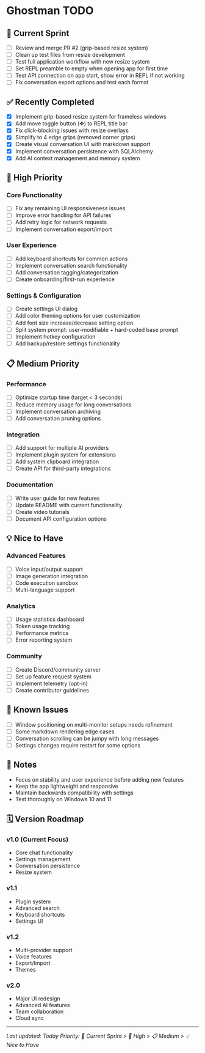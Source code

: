 # Ghostman TODO

## 🚀 Current Sprint
- [ ] Review and merge PR #2 (grip-based resize system)
- [ ] Clean up test files from resize development
- [ ] Test full application workflow with new resize system
- [ ] Set REPL preamble to empty when opening app for first time
- [ ] Test API connection on app start, show error in REPL if not working
- [ ] Fix conversation export options and test each format

## ✅ Recently Completed
- [x] Implement grip-based resize system for frameless windows
- [x] Add move toggle button (✥) to REPL title bar
- [x] Fix click-blocking issues with resize overlays
- [x] Simplify to 4 edge grips (removed corner grips)
- [x] Create visual conversation UI with markdown support
- [x] Implement conversation persistence with SQLAlchemy
- [x] Add AI context management and memory system

## 🎯 High Priority
### Core Functionality
- [ ] Fix any remaining UI responsiveness issues
- [ ] Improve error handling for API failures
- [ ] Add retry logic for network requests
- [ ] Implement conversation export/import

### User Experience
- [ ] Add keyboard shortcuts for common actions
- [ ] Implement conversation search functionality
- [ ] Add conversation tagging/categorization
- [ ] Create onboarding/first-run experience

### Settings & Configuration
- [ ] Create settings UI dialog
- [ ] Add color theming options for user customization
- [ ] Add font size increase/decrease setting option
- [ ] Split system prompt: user-modifiable + hard-coded base prompt
- [ ] Implement hotkey configuration
- [ ] Add backup/restore settings functionality

## 📋 Medium Priority
### Performance
- [ ] Optimize startup time (target < 3 seconds)
- [ ] Reduce memory usage for long conversations
- [ ] Implement conversation archiving
- [ ] Add conversation pruning options

### Integration
- [ ] Add support for multiple AI providers
- [ ] Implement plugin system for extensions
- [ ] Add system clipboard integration
- [ ] Create API for third-party integrations

### Documentation
- [ ] Write user guide for new features
- [ ] Update README with current functionality
- [ ] Create video tutorials
- [ ] Document API configuration options

## 💡 Nice to Have
### Advanced Features
- [ ] Voice input/output support
- [ ] Image generation integration
- [ ] Code execution sandbox
- [ ] Multi-language support

### Analytics
- [ ] Usage statistics dashboard
- [ ] Token usage tracking
- [ ] Performance metrics
- [ ] Error reporting system

### Community
- [ ] Create Discord/community server
- [ ] Set up feature request system
- [ ] Implement telemetry (opt-in)
- [ ] Create contributor guidelines

## 🐛 Known Issues
- [ ] Window positioning on multi-monitor setups needs refinement
- [ ] Some markdown rendering edge cases
- [ ] Conversation scrolling can be jumpy with long messages
- [ ] Settings changes require restart for some options

## 📝 Notes
- Focus on stability and user experience before adding new features
- Keep the app lightweight and responsive
- Maintain backwards compatibility with settings
- Test thoroughly on Windows 10 and 11

## 🗓️ Version Roadmap
### v1.0 (Current Focus)
- Core chat functionality
- Settings management
- Conversation persistence
- Resize system

### v1.1
- Plugin system
- Advanced search
- Keyboard shortcuts
- Settings UI

### v1.2
- Multi-provider support
- Voice features
- Export/Import
- Themes

### v2.0
- Major UI redesign
- Advanced AI features
- Team collaboration
- Cloud sync

---
*Last updated: Today*
*Priority: 🚀 Current Sprint > 🎯 High > 📋 Medium > 💡 Nice to Have*